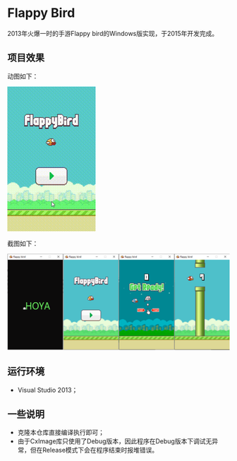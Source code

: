 # Flappy Bird

2013年火爆一时的手游Flappy bird的Windows版实现，于2015年开发完成。

## 项目效果

动图如下：

![flappybird](./res/flappybird.gif)

截图如下：

![image1](./res/image1.png)

## 运行环境

- Visual Studio 2013；

## 一些说明

- 克隆本仓库直接编译执行即可；
- 由于CxImage库只使用了Debug版本，因此程序在Debug版本下调试无异常，但在Release模式下会在程序结束时报堆错误。
